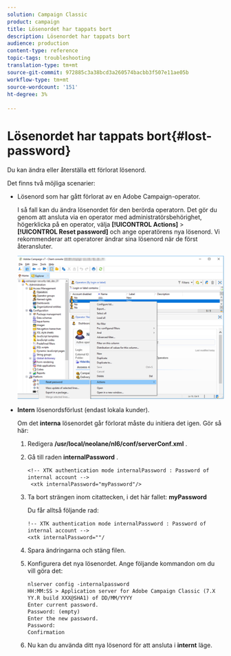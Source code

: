 ```yaml
---
solution: Campaign Classic
product: campaign
title: Lösenordet har tappats bort
description: Lösenordet har tappats bort
audience: production
content-type: reference
topic-tags: troubleshooting
translation-type: tm+mt
source-git-commit: 972885c3a38bcd3a260574bacbb3f507e11ae05b
workflow-type: tm+mt
source-wordcount: '151'
ht-degree: 3%

---
```



# Lösenordet har tappats bort{#lost-password}

Du kan ändra eller återställa ett förlorat lösenord.

Det finns två möjliga scenarier:

* Lösenord som har gått förlorat av en Adobe Campaign-operator.

   I så fall kan du ändra lösenordet för den berörda operatorn. Det gör du genom att ansluta via en operator med administratörsbehörighet, högerklicka på en operator, välja **[!UICONTROL Actions]** > **[!UICONTROL Reset password]** och ange operatörens nya lösenord. Vi rekommenderar att operatorer ändrar sina lösenord när de först återansluter.

   ![](assets/operator-passwd.png)

* **Intern** lösenordsförlust (endast lokala kunder).

   Om det **interna** lösenordet går förlorat måste du initiera det igen. Gör så här:

   1. Redigera **/usr/local/neolane/nl6/conf/serverConf.xml** .
   1. Gå till raden **internalPassword** .

      ```
      <!-- XTK authentication mode internalPassword : Password of internal account -->
       <xtk internalPassword="myPassword"/>
      ```

   1. Ta bort strängen inom citattecken, i det här fallet: **myPassword**

      Du får alltså följande rad:

      ```
      !-- XTK authentication mode internalPassword : Password of internal account -->
      <xtk internalPassword=""/
      ```

   1. Spara ändringarna och stäng filen.
   1. Konfigurera det nya lösenordet. Ange följande kommandon om du vill göra det:

      ```
      nlserver config -internalpassword
      HH:MM:SS > Application server for Adobe Campaign Classic (7.X YY.R build XXX@SHA1) of DD/MM/YYYY
      Enter current password.
      Password: (empty)
      Enter the new password.
      Password: 
      Confirmation 
      ```

   1. Nu kan du använda ditt nya lösenord för att ansluta i **internt** läge.

